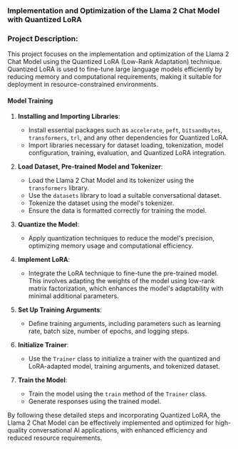 ### Implementation and Optimization of the Llama 2 Chat Model with Quantized LoRA

### Project Description:
This project focuses on the implementation and optimization of the Llama 2 Chat Model using the Quantized LoRA (Low-Rank Adaptation) technique. Quantized LoRA is used to fine-tune large language models efficiently by reducing memory and computational requirements, making it suitable for deployment in resource-constrained environments.

#### Model Training
1. **Installing and Importing Libraries**:
   - Install essential packages such as `accelerate`, `peft`, `bitsandbytes`, `transformers`, `trl`, and any other dependencies for Quantized LoRA.
   - Import libraries necessary for dataset loading, tokenization, model configuration, training, evaluation, and Quantized LoRA integration.

2. **Load Dataset, Pre-trained Model and Tokenizer**:
   - Load the Llama 2 Chat Model and its tokenizer using the `transformers` library.
   - Use the `datasets` library to load a suitable conversational dataset.
   - Tokenize the dataset using the model's tokenizer.
   - Ensure the data is formatted correctly for training the model.

3. **Quantize the Model**:
   - Apply quantization techniques to reduce the model's precision, optimizing memory usage and computational efficiency.

4. **Implement LoRA**:
   - Integrate the LoRA technique to fine-tune the pre-trained model. This involves adapting the weights of the model using low-rank matrix factorization, which enhances the model's adaptability with minimal additional parameters.

5. **Set Up Training Arguments**:
   - Define training arguments, including parameters such as learning rate, batch size, number of epochs, and logging steps.

6. **Initialize Trainer**:
   - Use the `Trainer` class to initialize a trainer with the quantized and LoRA-adapted model, training arguments, and tokenized dataset.

7. **Train the Model**:
   - Train the model using the `train` method of the `Trainer` class.
   - Generate responses using the trained model.

By following these detailed steps and incorporating Quantized LoRA, the Llama 2 Chat Model can be effectively implemented and optimized for high-quality conversational AI applications, with enhanced efficiency and reduced resource requirements.
